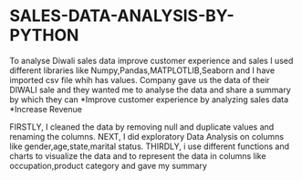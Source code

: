 # SALES-DATA-ANALYSIS-BY-PYTHON
To analyse Diwali sales data improve customer experience and sales I used different libraries like Numpy,Pandas,MATPLOTLIB,Seaborn and I have imported csv file whih has values. Company gave us the data of their DIWALI sale and they wanted me to analyse the data and share a summary by which they can *Improve customer experience by analyzing sales data *Increase Revenue

FIRSTLY, I cleaned the data by removing null and duplicate values and renaming the columns. NEXT, I did exploratory Data Analysis on columns like gender,age,state,marital status. THIRDLY, i use different functions and charts to visualize the data and to represent the data in columns like occupation,product category and gave my summary
